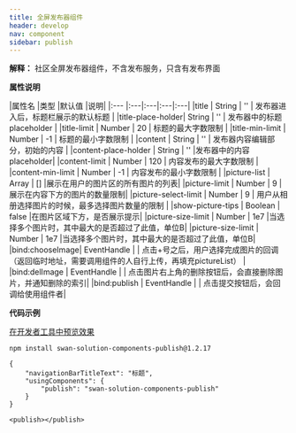 ```yaml
---
title: 全屏发布器组件
header: develop
nav: component
sidebar: publish
---
```




**解释：** 社区全屏发布器组件，不含发布服务，只含有发布界面


**属性说明**

|属性名 |类型  |默认值  |说明|
|:--- |:---|:---|:---|:---|
|title | String |  '' | 发布器进入后，标题栏展示的默认标题 |
|title-place-holder| String | '' | 发布器中的标题placeholder |
|title-limit | Number | 20 | 标题的最大字数限制 |
|title-min-limit | Number | -1 | 标题的最小字数限制 |
|content | String | '' | 发布器内容编辑部分，初始的内容 |
|content-place-holder | String | '' |发布器中的内容placeholder|
|content-limit | Number | 120 | 内容发布的最大字数限制 |
|content-min-limit | Number | -1 | 内容发布的最小字数限制 |
|picture-list | Array | [] |展示在用户的图片区的所有图片的列表|
|picture-limit | Number | 9 |展示在内容下方的图片的数量限制|
|picture-select-limit | Number | 9 | 用户从相册选择图片的时候，最多选择图片数量的限制 |
|show-picture-tips | Boolean | false |在图片区域下方，是否展示提示|
|picture-size-limit | Number | 1e7 |当选择多个图片时，其中最大的是否超过了此值，单位B|
|picture-size-limit | Number | 1e7 |当选择多个图片时，其中最大的是否超过了此值，单位B|
|bind:chooseImage| EventHandle | | 点击+号之后，用户选择完成图片的回调（返回临时地址，需要调用组件的人自行上传，再填充pictureList） |
|bind:delImage | EventHandle |  | 点击图片右上角的删除按钮后，会直接删除图片，并通知删除的索引|
|bind:publish | EventHandle |  | 点击提交按钮后，会回调给使用组件者|

**代码示例**

<a href="swanide://fragment/0fdfa7e3dbb1373489906e74a4ba32fb1565689497911" title="在开发者工具中预览效果" target="_self">在开发者工具中预览效果</a>

```
npm install swan-solution-components-publish@1.2.17
```

```
{
    "navigationBarTitleText": "标题",
    "usingComponents": {
        "publish": "swan-solution-components-publish"
    }
}
```

```
<publish></publish>
```

